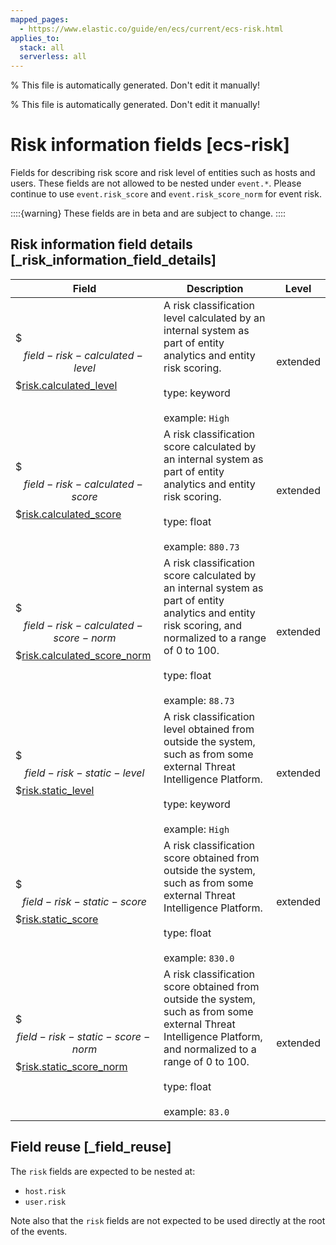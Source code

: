 ```yaml
---
mapped_pages:
  - https://www.elastic.co/guide/en/ecs/current/ecs-risk.html
applies_to:
  stack: all
  serverless: all
---
```

% This file is automatically generated. Don't edit it manually!

% This file is automatically generated. Don't edit it manually!

# Risk information fields [ecs-risk]

Fields for describing risk score and risk level of entities such as hosts and users. These fields are not allowed to be nested under `event.*`. Please continue to use `event.risk_score` and `event.risk_score_norm` for event risk.

::::{warning}
These fields are in beta and are subject to change.
::::

## Risk information field details [_risk_information_field_details]

| Field | Description | Level |
| --- | --- | --- |
| $$$field-risk-calculated-level$$$[risk.calculated_level](#field-risk-calculated-level) |A risk classification level calculated by an internal system as part of entity analytics and entity risk scoring.<br><br>type: keyword<br><br>example: `High`<br>| extended |
| $$$field-risk-calculated-score$$$[risk.calculated_score](#field-risk-calculated-score) |A risk classification score calculated by an internal system as part of entity analytics and entity risk scoring.<br><br>type: float<br><br>example: `880.73`<br>| extended |
| $$$field-risk-calculated-score-norm$$$[risk.calculated_score_norm](#field-risk-calculated-score-norm) |A risk classification score calculated by an internal system as part of entity analytics and entity risk scoring, and normalized to a range of 0 to 100.<br><br>type: float<br><br>example: `88.73`<br>| extended |
| $$$field-risk-static-level$$$[risk.static_level](#field-risk-static-level) |A risk classification level obtained from outside the system, such as from some external Threat Intelligence Platform.<br><br>type: keyword<br><br>example: `High`<br>| extended |
| $$$field-risk-static-score$$$[risk.static_score](#field-risk-static-score) |A risk classification score obtained from outside the system, such as from some external Threat Intelligence Platform.<br><br>type: float<br><br>example: `830.0`<br>| extended |
| $$$field-risk-static-score-norm$$$[risk.static_score_norm](#field-risk-static-score-norm) |A risk classification score obtained from outside the system, such as from some external Threat Intelligence Platform, and normalized to a range of 0 to 100.<br><br>type: float<br><br>example: `83.0`<br>| extended |

## Field reuse [_field_reuse]

The `risk` fields are expected to be nested at:

* `host.risk`
* `user.risk`

Note also that the `risk` fields are not expected to be used directly at the root of the events.
